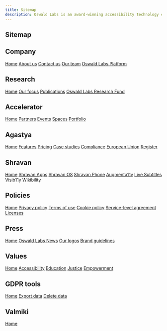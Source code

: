 ```yaml
---
title: Sitemap
description: Oswald Labs is an award-winning accessibility technology company that builds technology for the next billion users.
---
```


<section class="no-header">
	<div class="container">
        <h1 class="text-center">Sitemap</h1>
		<div class="row">
			<div class="col-md-3 mt-5">
                <h2 class="subheading">Company</h2>
                <nav class="nav flex-column">
                    <a href="/">Home</a>
                    <a href="/about/">About us</a>
                    <a href="/contact/">Contact us</a>
                    <a href="/team/">Our team</a>
                    <a href="/platform/">Oswald Labs Platform</a>
                </nav>
            </div>
			<div class="col-md-3 mt-5">
                <h2 class="subheading">Research</h2>
                <nav class="nav flex-column">
                    <a href="/research/">Home</a>
                    <a href="/research/focus/">Our focus</a>
                    <a href="/research/publications/">Publications</a>
                    <a href="/research/fund/">Oswald Labs Research Fund</a>
                </nav>
            </div>
			<div class="col-md-3 mt-5">
                <h2 class="subheading">Accelerator</h2>
                <nav class="nav flex-column">
                    <a href="/accelerator/">Home</a>
                    <a href="/accelerator/partners/">Partners</a>
                    <a href="/accelerator/events/">Events</a>
                    <a href="/accelerator/spaces/">Spaces</a>
                    <a href="/accelerator/startups/">Portfolio</a>
                </nav>
            </div>
			<div class="col-md-3 mt-5">
                <h2 class="subheading">Agastya</h2>
                <nav class="nav flex-column">
                    <a href="/platform/agastya/">Home</a>
                    <a href="/platform/agastya/features/">Features</a>
                    <a href="/platform/agastya/pricing/">Pricing</a>
                    <a href="/platform/agastya/case-studies/">Case studies</a>
                    <a href="/platform/agastya/compliance/">Compliance</a>
                    <a href="/platform/agastya/eu/">European Union</a>
                    <a href="/platform/agastya/register/">Register</a>
                </nav>
            </div>
			<div class="col-md-3 mt-5">
                <h2 class="subheading">Shravan</h2>
                <nav class="nav flex-column">
                    <a href="/platform/shravan/">Home</a>
                    <a href="/platform/shravan/apps/">Shravan Apps</a>
                    <a href="/platform/shravan/os/">Shravan OS</a>
                    <a href="/platform/shravan/phone/">Shravan Phone</a>
                    <a href="/platform/shravan/apps/augmenta11y/">Augmenta11y</a>
                    <a href="/platform/shravan/apps/live-subtitles/">Live Subtitles</a>
                    <a href="/platform/shravan/apps/visib11y/">Visib11y</a>
                    <a href="/platform/shravan/apps/wikibility/">Wikibility</a>
                </nav>
            </div>
			<div class="col-md-3 mt-5">
                <h2 class="subheading">Policies</h2>
                <nav class="nav flex-column">
                    <a href="/policies/">Home</a>
                    <a href="/policies/privacy/">Privacy policy</a>
                    <a href="/policies/terms/">Terms of use</a>
                    <a href="/policies/cookies/">Cookie policy</a>
                    <a href="/policies/sla/">Service-level agreement</a>
                    <a href="/policies/licenses/">Licenses</a>
                </nav>
            </div>
			<div class="col-md-3 mt-5">
                <h2 class="subheading">Press</h2>
                <nav class="nav flex-column">
                    <a href="/press/">Home</a>
                    <a href="/news/">Oswald Labs News</a>
                    <a href="/press/logos/">Our logos</a>
                    <a href="/press/brand-guidelines/">Brand guidelines</a>
                </nav>
            </div>
			<div class="col-md-3 mt-5">
                <h2 class="subheading">Values</h2>
                <nav class="nav flex-column">
                    <a href="/values/">Home</a>
                    <a href="/values/accessibility/">Accessibility</a>
                    <a href="/values/education/">Education</a>
                    <a href="/values/justice/">Justice</a>
                    <a href="/values/empowerment/">Empowerment</a>
                </nav>
            </div>
			<div class="col-md-3 mt-5">
                <h2 class="subheading">GDPR tools</h2>
                <nav class="nav flex-column">
                    <a href="/gdpr/">Home</a>
                    <a href="/gdpr/export/">Export data</a>
                    <a href="/gdpr/delete/">Delete data</a>
                </nav>
            </div>
			<div class="col-md-3 mt-5">
                <h2 class="subheading">Valmiki</h2>
                <nav class="nav flex-column">
                    <a href="/platform/valmiki/">Home</a>
                </nav>
            </div>
		</div>
	</div>
</section>
